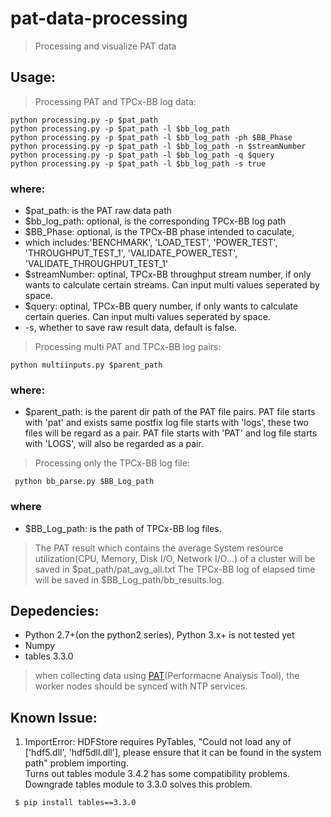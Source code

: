 # pat-data-processing
>Processing and visualize PAT data

## Usage: 
>Processing PAT and TPCx-BB log data:
```shell
python processing.py -p $pat_path
python processing.py -p $pat_path -l $bb_log_path
python processing.py -p $pat_path -l $bb_log_path -ph $BB_Phase
python processing.py -p $pat_path -l $bb_log_path -n $streamNumber  
python processing.py -p $pat_path -l $bb_log_path -q $query
python processing.py -p $pat_path -l $bb_log_path -s true
```

### where:
- $pat_path: is the PAT raw data path
- $bb_log_path: optional, is the corresponding TPCx-BB log path
- $BB_Phase: optional, is the TPCx-BB phase intended to caculate, 
- which includes:'BENCHMARK', 'LOAD_TEST', 'POWER_TEST', 'THROUGHPUT_TEST_1', 'VALIDATE_POWER_TEST', 'VALIDATE_THROUGHPUT_TEST_1'
- $streamNumber: optinal, TPCx-BB throughput stream number, if only wants to calculate certain streams. Can input multi values seperated by space.
- $query: optinal, TPCx-BB query number, if only wants to calculate certain queries. Can input multi values seperated by space.
- -s, whether to save raw result data, default is false.


>Processing multi PAT and TPCx-BB log pairs:
```shell
python multiinputs.py $parent_path
```
### where:
- $parent_path: is the parent dir path of the PAT file pairs.
PAT file starts with 'pat' and exists same postfix log file starts with 'logs', these two files will be regard as a
pair. PAT file starts with 'PAT' and log file starts with 'LOGS', will also be regarded as a pair.


>Processing only the TPCx-BB log file:
```shell
 python bb_parse.py $BB_Log_path
```
### where
- $BB_Log_path: is the path of TPCx-BB log files.


>The PAT result which contains the average System resource utilization(CPU, Memory, Disk I/O, Network I/O...) of a cluster will be saved in $pat_path/pat_avg_all.txt
>The TPCx-BB log of elapsed time will be saved in $BB_Log_path/bb_results.log.


## Depedencies: 
- Python 2.7+(on the python2 series), Python 3.x+ is not tested yet
- Numpy
- tables 3.3.0

>when collecting data using [PAT](https://github.com/intel-hadoop/PAT)(Performacne Anaiysis Tool), the worker nodes should be synced with NTP services.


## Known Issue:

1. ImportError: HDFStore requires PyTables, "Could not load any of ['hdf5.dll', 'hdf5dll.dll'], please ensure that it can be found in the system path" problem importing.  
Turns out tables module 3.4.2 has some compatibility problems. Downgrade tables module to 3.3.0 solves this problem.
```shell
 $ pip install tables==3.3.0
```
